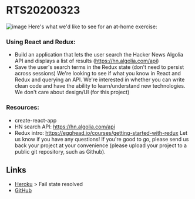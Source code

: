 # RTS20200323
![image](https://fkarticuno.github.io/CodingPortfolio/Assets/Images/24.png)
Here's what we'd like to see for an at-home exercise:
### Using React and Redux:
- Build an application that lets the user search the Hacker News Algolia API and displays a list of results (https://hn.algolia.com/api)
- Save the user's search terms in the Redux state (don't need to persist across sessions)
We're looking to see if what you know in React and Redux and querying an API. We're interested in whether you can write clean code and have the ability to learn/understand new technologies. We don't care about design/UI (for this project)
### Resources:
- create-react-app
- HN search API: https://hn.algolia.com/api
- Redux intro: https://egghead.io/courses/getting-started-with-redux
Let us know if you have any questions! If you're good to go, please send us back your project at your convenience (please upload your project to a public git repository, such as Github).

## Links
- [Heroku](http://lychee-tart-79675.herokuapp.com/) > Fail state resolved
- [GitHub](https://github.com/fkarticuno/RTS20200323)
